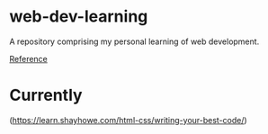 # web-dev-learning
A repository comprising my personal learning of web development.

[Reference](https://github.com/P1xt/p1xt-guides/blob/master/wd-cs.md)

# Currently
(https://learn.shayhowe.com/html-css/writing-your-best-code/)

